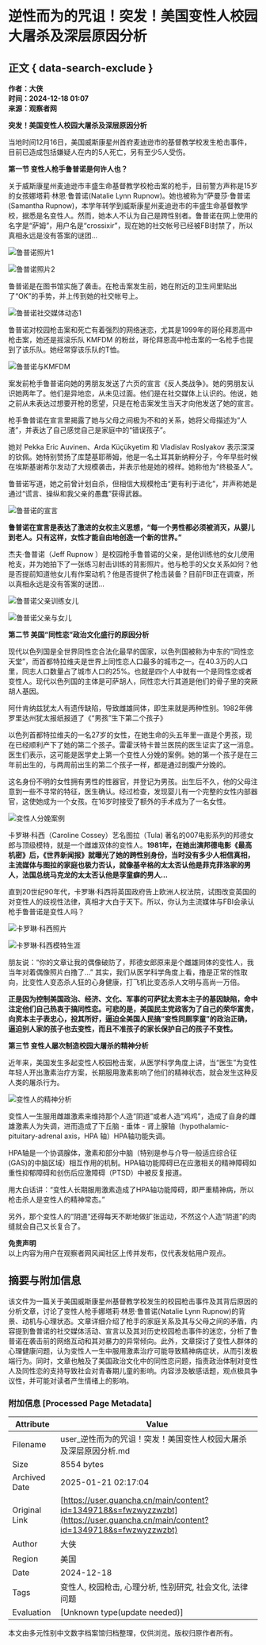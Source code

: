 # 逆性而为的咒诅！突发！美国变性人校园大屠杀及深层原因分析

## 正文 { data-search-exclude }


**作者：大侠**  
**时间：2024-12-18 01:07**  
**来源：观察者网**  

**突发！美国变性人校园大屠杀及深层原因分析**

当地时间12月16日，美国威斯康星州首府麦迪逊市的基督教学校发生枪击事件，目前已造成包括嫌疑人在内的5人死亡，另有至少5人受伤。  

**第一节 变性人枪手鲁普诺是何许人也？**  

关于威斯康星州麦迪逊市丰盛生命基督教学校枪击案的枪手，目前警方声称是15岁的女孩娜塔莉·林恩·鲁普诺(Natalie Lynn Rupnow)。她也被称为“萨曼莎·鲁普诺(Samantha Rupnow)，本学年转学到威斯康星州麦迪逊市的丰盛生命基督教学校，据悉是名变性人。然而，她本人不认为自己是跨性别者。鲁普诺在网上使用的名字是“萨姆”，用户名是“crossixir”，现在她的社交帐号已经被FBI封禁了，所以真相永远是没有答案的谜团…  

![鲁普诺照片1](https://i.guancha.cn/bbs/2024/12/18/20241218010059204.jpg?imageView2/2/w/500/format/jpg)

![鲁普诺照片2](https://i.guancha.cn/bbs/2024/12/18/20241218010146460.jpg?imageView2/2/w/500/format/jpg)

鲁普诺是在图书馆实施了袭击。在枪击案发生前，她在附近的卫生间里贴出了“OK”的手势，并上传到她的社交帐号上。  

![鲁普诺社交媒体动态1](https://i.guancha.cn/bbs/2024/12/18/20241218010155643.jpg?imageView2/2/w/500/format/jpg)

鲁普诺对校园枪击案和死亡有着强烈的网络迷恋，尤其是1999年的哥伦拜恩高中枪击案，她还是摇滚乐队 KMFDM 的粉丝，哥伦拜恩高中枪击案的一名枪手也提到了该乐队。她经常穿该乐队的T恤。  

![鲁普诺与KMFDM](https://i.guancha.cn/bbs/2024/12/18/20241218010204358.jpg?imageView2/2/w/500/format/jpg)

案发前枪手鲁普诺向她的男朋友发送了六页的宣言《反人类战争》。她的男朋友认识她两年了。他们是异地恋，从未见过面。他们是在社交媒体上认识的。他说，她之前从未表达过想要开枪的愿望，只是在枪击案发生当天才向他发送了她的宣言。

枪手鲁普诺在宣言里揭露了她与父母之间极为不和的关系，她将父母描述为“人渣”，并表达了自己感觉自己是家庭中的“错误孩子”。  

她对 Pekka Eric Auvinen、Arda Küçükyetim 和 Vladislav Roslyakov 表示深深的钦佩。她特别赞扬了库楚基耶蒂姆，他是一名土耳其新纳粹分子，今年早些时候在埃斯基谢希尔发动了大规模袭击，并表示他是她的榜样。她称他为“终极圣人”。  

鲁普诺写道，她之前曾计划自杀，但相信大规模枪击“更有利于进化”，并声称她是通过“谎言、操纵和我父亲的愚蠢”获得武器。  

![鲁普诺的宣言](https://i.guancha.cn/bbs/2024/12/18/20241218010225132.jpg?imageView2/2/w/500/format/jpg)

**鲁普诺在宣言是表达了激进的女权主义思想，“每一个男性都必须被消灭，从婴儿到老人。只有这样，女性才能自由地创造一个新的世界。”**  

杰夫·鲁普诺（Jeff Rupnow ）是校园枪手鲁普诺的父亲，是他训练他的女儿使用枪支，并为她拍下了一张练习射击训练的背影照片。他与枪手的父女关系如何？他是否提前知道他女儿有作案动机？他是否提供了枪击装备？目前FBI正在调查，所以真相永远是没有答案的谜团…  

![鲁普诺父亲训练女儿](https://i.guancha.cn/bbs/2024/12/18/20241218010347515.jpg?imageView2/2/w/500/format/jpg)

![鲁普诺父亲与女儿](https://i.guancha.cn/bbs/2024/12/18/20241218010355863.jpg?imageView2/2/w/500/format/jpg)

**第二节 美国“同性恋”政治文化盛行的原因分析**  

现代以色列国是全世界同性恋合法化最早的国家，以色列国被称为中东的“同性恋天堂”，而首都特拉维夫是世界上同性恋人口最多的城市之一。在40.3万的人口里，同志人口数量占了城市人口的25%。也就是四个人中就有一个是同性恋或者变性人。现代以色列国的主体是可萨胡人，同性恋大行其道是他们的骨子里的突厥胡人基因。

阿什肯纳兹犹太人有遗传缺陷，导致雌雄同体，即生来就是两种性别。1982年佛罗里达州犹太报纸报道了《“男孩”生下第二个孩子》  

以色列首都特拉维夫的一名27岁的女性，在她生命的头五年里一直是个男孩，现在已经顺利产下了她的第二个孩子。雷霍沃特卡普兰医院的医生证实了这一消息。医生们表示，这可能是医学史上第一个变性人分娩的案例。她的第一个孩子是在三年前出生的，与两周前出生的第二个孩子一样，都是通过剖腹产分娩的。  

这名身份不明的女性拥有男性的性器官，并登记为男孩。出生后不久，他的父母注意到一些不寻常的特征，医生确认。经过检查，发现婴儿有一个完整的女性内部器官，这使她成为一个女孩。在16岁时接受了额外的手术成为了一名女性。  

![变性人分娩案例](https://i.guancha.cn/bbs/2024/12/18/20241218010412251.jpg?imageView2/2/w/500/format/jpg)

卡罗琳·科西（Caroline Cossey）艺名图拉（Tula) 著名的007电影系列的邦德女郎与顶级模特，就是一个雌雄双体的变性人。**1981年，在她出演邦德电影《最高机密》后，《世界新闻报》就曝光了她的跨性别身份，当时没有多少人相信真相，主流媒体与图拉的家庭也极力否认，就像基辛格的太太否认他是菲克菲洛家的男人，法国总统马克龙的太太否认他是孪童癖的男人…**  

直到20世纪90年代，卡罗琳·科西将英国政府告上欧洲人权法院，试图改变英国的对变性人的歧视性法律，真相才大白于天下。所以，你认为主流媒体与FBI会承认枪手鲁普诺是变性人吗？  

![卡罗琳·科西照片](https://i.guancha.cn/bbs/2024/12/18/20241218010429182.jpg?imageView2/2/w/500/format/jpg)

![卡罗琳·科西模特生涯](https://i.guancha.cn/bbs/2024/12/18/20241218010608724.jpg?imageView2/2/w/500/format/jpg)

朋友说：“你的文章让我的偶像破防了，邦德女郎原来是个雌雄同体的变性人，我当年对着偶像照片白撸了…” 其实，我们从医学科学角度上看，撸是正常的性取向，比变性人变态杀人狂的心身健康，打飞机比变态杀人文明与高尚一万倍。  

**正是因为控制美国政治、经济、文化、军事的可萨犹太资本主子的基因缺陷，命中注定他们自己热衷于搞同性恋。可悲的是，美国民主党政客为了自己的荣华富贵，向资本主子表忠心，投其所好，逼迫全美国人民搞“变性同厕孪童”的政治正确，逼迫别人家的孩子也去变性，而且不准孩子的家长保护自己的孩子不变性。**  

**第三节 变性人屡次制造校园大屠杀的精神分析**  

近年来，美国发生多起变性人校园枪击案，从医学科学角度上讲，当“医生”为变性年轻人开出激素治疗方案，长期服用激素影响了他们的精神状态，就会发生这种反人类的屠杀行为。  

![变性人的精神分析](https://i.guancha.cn/bbs/2024/12/18/20241218010621825.jpg?imageView2/2/w/500/format/jpg)

变性人一生服用雌雄激素来维持那个人造“阴道”或者人造“鸡鸡”，造成了自身的雌雄激素人为失调，进而造成了下丘脑 - 垂体 - 肾上腺轴（hypothalamic-pituitary-adrenal axis，HPA 轴）HPA轴功能失调。  

HPA轴是一个协调腺体，激素和部分中脑（特别是参与介导一般适应综合征 (GAS)的中脑区域）相互作用的机制。HPA轴功能障碍已在应激相关的精神障碍如重性抑郁障碍和创伤后应激障碍（PTSD）中被反复报道。  

用大白话讲：“变性人长期服用激素造成了HPA轴功能障碍，即严重精神病，所以枪击杀人是变性人的精神常态。”  

另外，那个变性人的“阴道”还得每天不断地做扩张运动，不然这个人造“阴道”的肉缝就会自己又长复合了。  

**免责声明**  
以上内容为用户在观察者网风闻社区上传并发布，仅代表发帖用户观点。
<!-- tcd_original_link https://user.guancha.cn/main/content?id=1349718&s=fwzwyzzwzbt -->


## 摘要与附加信息

<!-- tcd_abstract -->
该文件为一篇关于美国威斯康星州基督教学校发生的校园枪击事件及其背后原因的分析文章，讨论了变性人枪手娜塔莉·林恩·鲁普诺(Natalie Lynn Rupnow)的背景、动机与心理状态。文章详细介绍了枪手的家庭关系及其与父母之间的矛盾，内容提到鲁普诺的社交媒体活动、宣言以及其对历史校园枪击事件的迷恋，分析了鲁普诺在袭击前的网络互动和其对暴力的异常倾向。此外，文章探讨了变性人群体的心理健康问题，认为变性人一生中服用激素治疗可能导致精神病症状，从而引发极端行为。同时，文章也触及了美国政治文化中的同性恋问题，指责政治体制对变性人及同性恋的支持导致社会对青春期儿童的影响。内容涉及敏感话题，观点极具争议性，并可能对读者产生情绪上的影响。
<!-- tcd_abstract_end -->

### 附加信息 [Processed Page Metadata]

| Attribute       | Value                                  |
|-----------------|----------------------------------------|
| Filename        | user_逆性而为的咒诅！突发！美国变性人校园大屠杀及深层原因分析.md                             |
| Size            | 8554 bytes                           |
| Archived Date   | 2025-01-21 02:17:04                             |
| Original Link   | [https://user.guancha.cn/main/content?id=1349718&s=fwzwyzzwzbt](https://user.guancha.cn/main/content?id=1349718&s=fwzwyzzwzbt)                       |
| Author          | 大侠                               |
| Region          | 美国                               |
| Date            | 2024-12-18                                 |
| Tags            | 变性人, 校园枪击, 心理分析, 性别研究, 社会文化, 法律问题                                 |
| Evaluation            | [Unknown type(update needed)]                                 |
<!-- tcd_table_end -->

本文由多元性别中文数字档案馆归档整理，仅供浏览。版权归原作者所有。
